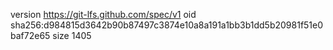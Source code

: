 version https://git-lfs.github.com/spec/v1
oid sha256:d984815d3642b90b87497c3874e10a8a191a1bb3b1dd5b20981f51e0baf72e65
size 1405
